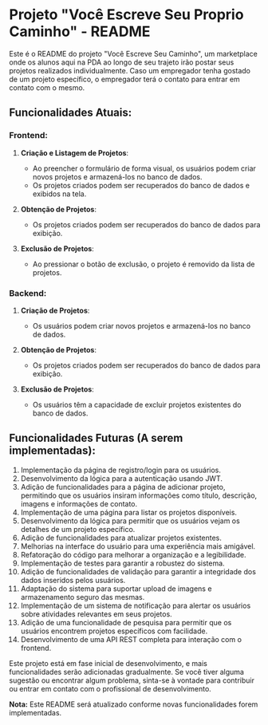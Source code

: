 # Projeto "Você Escreve Seu Proprio Caminho" - README

Este é o README do projeto "Você Escreve Seu Caminho", um marketplace onde os alunos aqui na PDA ao longo de seu trajeto irão postar seus projetos realizados individualmente. Caso um empregador tenha gostado de um projeto específico, o empregador terá o contato para entrar em contato com o mesmo.

## Funcionalidades Atuais:

### Frontend:

1. **Criação e Listagem de Projetos**:
   - Ao preencher o formulário de forma visual, os usuários podem criar novos projetos e armazená-los no banco de dados.
   - Os projetos criados podem ser recuperados do banco de dados e exibidos na tela.

2. **Obtenção de Projetos**:
   - Os projetos criados podem ser recuperados do banco de dados para exibição.

3. **Exclusão de Projetos**:
   - Ao pressionar o botão de exclusão, o projeto é removido da lista de projetos.

### Backend:

1. **Criação de Projetos**:
   - Os usuários podem criar novos projetos e armazená-los no banco de dados.

2. **Obtenção de Projetos**:
   - Os projetos criados podem ser recuperados do banco de dados para exibição.

3. **Exclusão de Projetos**:
   - Os usuários têm a capacidade de excluir projetos existentes do banco de dados.

## Funcionalidades Futuras (A serem implementadas):

1. Implementação da página de registro/login para os usuários.
2. Desenvolvimento da lógica para a autenticação usando JWT.
3. Adição de funcionalidades para a página de adicionar projeto, permitindo que os usuários insiram informações como título, descrição, imagens e informações de contato.
4. Implementação de uma página para listar os projetos disponíveis.
5. Desenvolvimento da lógica para permitir que os usuários vejam os detalhes de um projeto específico.
6. Adição de funcionalidades para atualizar projetos existentes.
7. Melhorias na interface do usuário para uma experiência mais amigável.
8. Refatoração do código para melhorar a organização e a legibilidade.
9. Implementação de testes para garantir a robustez do sistema.
10. Adição de funcionalidades de validação para garantir a integridade dos dados inseridos pelos usuários.
11. Adaptação do sistema para suportar upload de imagens e armazenamento seguro das mesmas.
12. Implementação de um sistema de notificação para alertar os usuários sobre atividades relevantes em seus projetos.
13. Adição de uma funcionalidade de pesquisa para permitir que os usuários encontrem projetos específicos com facilidade.
14. Desenvolvimento de uma API REST completa para interação com o frontend.

Este projeto está em fase inicial de desenvolvimento, e mais funcionalidades serão adicionadas gradualmente. Se você tiver alguma sugestão ou encontrar algum problema, sinta-se à vontade para contribuir ou entrar em contato com o profissional de desenvolvimento.

**Nota:** Este README será atualizado conforme novas funcionalidades forem implementadas.
